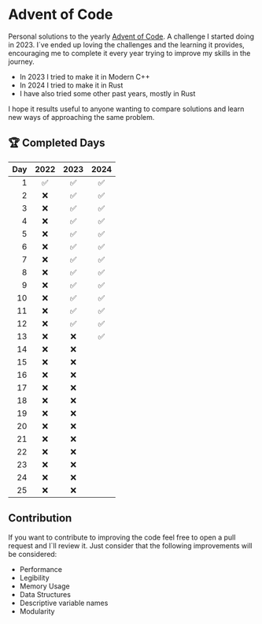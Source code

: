 # Advent of Code

Personal solutions to the yearly [Advent of Code](https://adventofcode.com/). A challenge I started doing in 2023. I´ve 
ended up loving the challenges and the learning it provides, encouraging me to complete it every year trying to improve
my skills in the journey.

- In 2023 I tried to make it in Modern C++
- In 2024 I tried to make it in Rust
- I have also tried some other past years, mostly in Rust

I hope it results useful to anyone wanting to compare solutions and learn new ways of approaching the same problem. 

## 🏆 Completed Days

| Day | 2022 | 2023 | 2024 |
|----:|:----:|:----:|:----:|
| 1   | ✅   | ✅   | ✅   |
| 2   | ❌   | ✅   | ✅   |
| 3   | ❌   | ✅   | ✅   |
| 4   | ❌   | ✅   | ✅   |
| 5   | ❌   | ✅   | ✅   |
| 6   | ❌   | ✅   | ✅   |
| 7   | ❌   | ✅   | ✅   |
| 8   | ❌   | ✅   | ✅   |
| 9   | ❌   | ✅   | ✅   |
| 10  | ❌   | ✅   | ✅   |
| 11  | ❌   | ✅   | ✅   |
| 12  | ❌   | ✅   | ✅   |
| 13  | ❌   | ❌   | ✅   |
| 14  | ❌   | ❌   |      |
| 15  | ❌   | ❌   |      |
| 16  | ❌   | ❌   |      |
| 17  | ❌   | ❌   |      |
| 18  | ❌   | ❌   |      |
| 19  | ❌   | ❌   |      |
| 20  | ❌   | ❌   |      |
| 21  | ❌   | ❌   |      |
| 22  | ❌   | ❌   |      |
| 23  | ❌   | ❌   |      |
| 24  | ❌   | ❌   |      |
| 25  | ❌   | ❌   |      |

## Contribution

If you want to contribute to improving the code feel free to open a pull request and I`ll review it. Just consider
that the following improvements will be considered:
* Performance
* Legibility
* Memory Usage
* Data Structures
* Descriptive variable names
* Modularity
